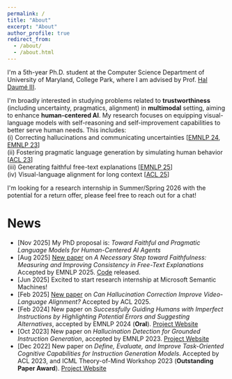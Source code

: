 ```yaml
---
permalink: /
title: "About"
excerpt: "About"
author_profile: true
redirect_from: 
  - /about/
  - /about.html
---
```


I'm a 5th-year Ph.D. student at the Computer Science Department of University of Maryland, College Park, where I am advised by Prof. [Hal Daumé III](http://users.umiacs.umd.edu/~hal3/).

I'm broadly interested in studying problems related to **trustworthiness** (including uncertainty, pragmatics, alignment) in **multimodal** setting, aiming to enhance **human-centered AI**. My research focuses on equipping visual-language models with self-reasoning and self-improvement capabilities to better serve human needs. This includes:\
(i) Correcting hallucinations and communicating uncertainties [[EMNLP 24](https://arxiv.org/abs/2402.16973), [EMNLP 23](https://arxiv.org/abs/2310.15319)]\
(ii) Fostering pragmatic language generation by simulating human behavior [[ACL 23](https://arxiv.org/abs/2301.05149)]\
(iii) Generating faithful free-text explanations [[EMNLP 25](https://arxiv.org/abs/2505.19299)]\
(iv) Visual-language alignment for long context [[ACL 25](https://arxiv.org/abs/2502.15079)]

I'm looking for a research internship in Summer/Spring 2026 with the potential for a return offer, please feel free to reach out for a chat!


# News

* [Nov 2025]  My PhD proposal is: *Toward Faithful and Pragmatic Language Models for Human-Centered AI Agents*
* [Aug 2025]  [New paper](https://arxiv.org/abs/2505.19299) on *A Necessary Step toward Faithfulness: Measuring and Improving Consistency in Free-Text Explanations* Accepted by EMNLP 2025. [Code](https://github.com/lingjunzhao/PEX_consistency) released.
* [Jun 2025]  Excited to start research internship at Microsoft Semantic Machines!
* [Feb 2025]  [New paper](https://arxiv.org/abs/2502.15079) on *Can Hallucination Correction Improve Video-Language Alignment?* Accepted by ACL 2025.
* [Feb 2024]  New paper on *Successfully Guiding Humans with Imperfect Instructions by Highlighting Potential Errors and Suggesting Alternatives*, accepted by EMNLP 2024 (**Oral**). [Project Website](https://lingjunzhao.github.io/HEAR.html)
* [Oct 2023]  New paper on *Hallucination Detection for Grounded Instruction Generation*, accepted by EMNLP 2023. [Project Website](https://lingjunzhao.github.io/hallucination_detection.html)
* [Dec 2022]  New paper on *Define, Evaluate, and Improve Task-Oriented Cognitive Capabilities for Instruction Generation Models*. Accepted by ACL 2023, and ICML Theory-of-Mind Workshop 2023 (**Outstanding Paper Award**). [Project Website](https://lingjunzhao.github.io/coop_instruction.html)
